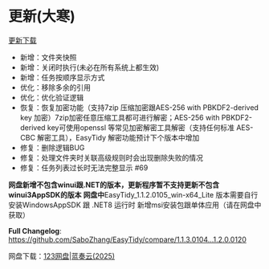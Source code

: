 
# 更新(大寒)

[更新下载](https://github.com/SaboZhang/EasyTidy/releases)

- 新增：文件夹快照
- 新增：关闭时执行(未必在所有系统上都生效)
- 新增：任务按顺序显示方式
- 优化：移除多余的引用
- 优化：优化验证逻辑
- 恢复：恢复加密功能（支持7zip 压缩加密跟AES-256 with PBKDF2-derived key 加密）7zip加密任意压缩工具都可进行解密；AES-256 with PBKDF2-derived key可使用openssl 等常见加密解密工具解密（支持任何标准 AES-CBC 解密工具），EasyTidy 解密功能预计下个版本中增加
- 修复：删除逻辑BUG
- 修复：处理文件夹时关联高级规则时会出现删除失败的情况
- 修复：任务列表过长时无法完整显示 #69

**网盘新增不包含winui跟.NET的版本，更新程序暂不支持更新不包含winui3AppSDK的版本**
**网盘中**EasyTidy_1.1.2.0105_win-x64_Lite 版本需要自行安装WindowsAppSDK 跟 .NET8 运行时
新增msi安装包跟单体应用（请在网盘中获取）

**Full Changelog**: <https://github.com/SaboZhang/EasyTidy/compare/1.1.3.0104...1.2.0.0120>

网盘下载：[123网盘](https://www.123684.com/s/hbzgTd-fmmt)|[蓝奏云(2025)](https://wwoo.lanzouu.com/b02u2ne0eh)
